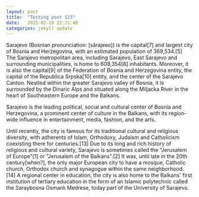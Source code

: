 ```yaml
---
layout: post
title:  "Testing post 123"
date:   2015-02-19 22:21:48
categories: jekyll update
---
```

Sarajevo (Bosnian pronunciation: [sǎrajeʋo]) is the capital[7] and largest city of Bosnia and Herzegovina, with an estimated population of 369,534.[5] The Sarajevo metropolitan area, including Sarajevo, East Sarajevo and surrounding municipalities, is home to 608,354[8] inhabitants. Moreover, it is also the capital[9] of the Federation of Bosnia and Herzegovina entity, the capital of the Republica Srpska[10] entity, and the center of the Sarajevo Canton. Nestled within the greater Sarajevo valley of Bosnia, it is surrounded by the Dinaric Alps and situated along the Miljacka River in the heart of Southeastern Europe and the Balkans.

Sarajevo is the leading political, social and cultural center of Bosnia and Herzegovina, a prominent center of culture in the Balkans, with its region-wide influence in entertainment, media, fashion, and the arts.

Until recently, the city is famous for its traditional cultural and religious diversity, with adherents of Islam, Orthodoxy, Judaism and Catholicism coexisting there for centuries.[13] Due to its long and rich history of religious and cultural variety, Sarajevo is sometimes called the "Jerusalem of Europe"[1] or "Jerusalem of the Balkans".[2] It was, until late in the 20th century[when?], the only major European city to have a mosque, Catholic church, Orthodox church and synagogue within the same neighborhood.[14] A regional center in education, the city is also home to the Balkans' first institution of tertiary education in the form of an Islamic polytechnic called the Saraybosna Osmanlı Medrese, today part of the University of Sarajevo.